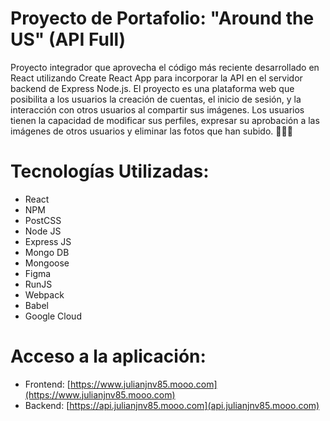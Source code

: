 # Proyecto de Portafolio: "Around the US" (API Full) 

Proyecto integrador que aprovecha el código más reciente desarrollado en React utilizando Create React App para incorporar la API en el servidor backend de Express Node.js. El proyecto es una plataforma web que posibilita a los usuarios la creación de cuentas, el inicio de sesión, y la interacción con otros usuarios al compartir sus imágenes. Los usuarios tienen la capacidad de modificar sus perfiles, expresar su aprobación a las imágenes de otros usuarios y eliminar las fotos que han subido. 👨🏻‍💻

# Tecnologías Utilizadas:

- React
- NPM
- PostCSS
- Node JS
- Express JS
- Mongo DB
- Mongoose
- Figma
- RunJS
- Webpack
- Babel
- Google Cloud

# Acceso a la aplicación:

- Frontend: [https://www.julianjnv85.mooo.com](https://www.julianjnv85.mooo.com)
- Backend: [https://api.julianjnv85.mooo.com](api.julianjnv85.mooo.com)
